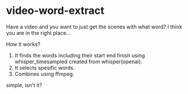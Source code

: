 # video-word-extract
Have a video and you want to just get the scenes with what word? I think you are in the right place...

How it works?
  1) It finds the words including their start end finish using whisper_timesampled created from whisper(openai).
  2) It selects spesific words.
  3) Combines using ffmpeg.

simple, isn't it?
